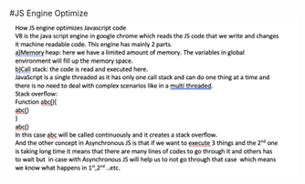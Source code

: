 #JS Engine Optimize
![git lab2](https://github.com/AnuPoudyal/DailyLabCS445/blob/main/lab2/lab2.png)
